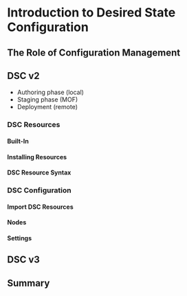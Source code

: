 # Introduction to Desired State Configuration

## The Role of Configuration Management

## DSC v2

- Authoring phase (local)
- Staging phase (MOF)
- Deployment (remote)

### DSC Resources

#### Built-In

#### Installing Resources

#### DSC Resource Syntax

### DSC Configuration

#### Import DSC Resources

#### Nodes

#### Settings

## DSC v3

## Summary
